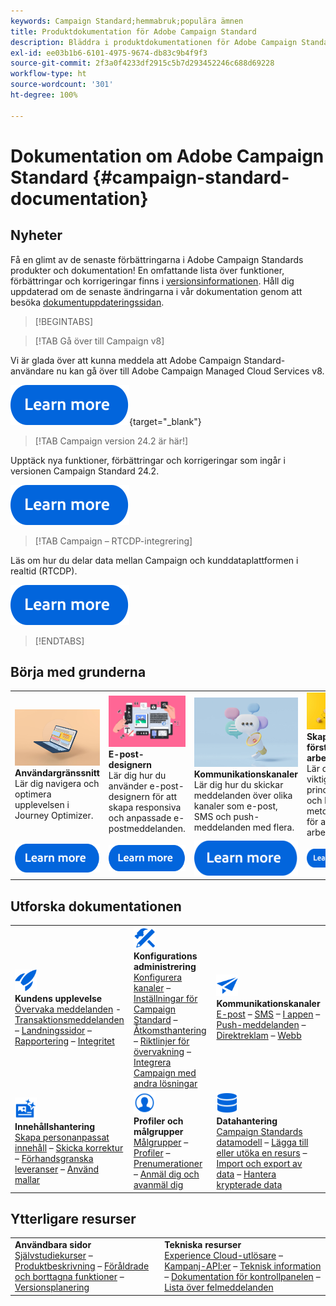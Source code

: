 ```yaml
---
keywords: Campaign Standard;hemmabruk;populära ämnen
title: Produktdokumentation för Adobe Campaign Standard
description: Bläddra i produktdokumentationen för Adobe Campaign Standard
exl-id: ee03b1b6-6101-4975-9674-db83c9b4f9f3
source-git-commit: 2f3a0f4233df2915c5b7d293452246c688d69228
workflow-type: ht
source-wordcount: '301'
ht-degree: 100%

---
```


# Dokumentation om Adobe Campaign Standard  {#campaign-standard-documentation}

## Nyheter

Få en glimt av de senaste förbättringarna i Adobe Campaign Standards produkter och dokumentation! En omfattande lista över funktioner, förbättringar och korrigeringar finns i [versionsinformationen](rn/using/release-notes.md). Håll dig uppdaterad om de senaste ändringarna i vår dokumentation genom att besöka [dokumentuppdateringssidan](rn/using/documentation-updates.md).

>[!BEGINTABS]

>[!TAB Gå över till Campaign v8]

Vi är glada över att kunna meddela att Adobe Campaign Standard-användare nu kan gå över till Adobe Campaign Managed Cloud Services v8.

[![bild](assets/do-not-localize/learn-more-button.svg)](https://experienceleague.adobe.com/sv/docs/campaign-web/acs-to-ac/home){target="_blank"}

>[!TAB Campaign version 24.2 är här!]

Upptäck nya funktioner, förbättringar och korrigeringar som ingår i versionen Campaign Standard 24.2.

[![Bild](assets/do-not-localize/learn-more-button.svg)](rn/using/release-notes.md)

>[!TAB Campaign – RTCDP-integrering]

Läs om hur du delar data mellan Campaign och kunddataplattformen i realtid (RTCDP).

[![Bild](assets/do-not-localize/learn-more-button.svg)](integrating/using/get-started-sources-destinations.md)

>[!ENDTABS]

## Börja med grunderna

<table style="table-layout:fixed">
  <tr style="border: 0;">
    <td>
    <a href="start/using/about-the-interface.md"><img src="assets/do-not-localize/start-interface.jpeg"></a>
    <div><strong>Användargränssnitt</strong><br/>Lär dig navigera och optimera upplevelsen i Journey Optimizer.</div>
    </td>
    <td>
    <a href="designing/using/designing-content-in-adobe-campaign.md"><img src="assets/do-not-localize/start-designer.png"></a>
    <div><strong>E-post-designern</strong><br/>Lär dig hur du använder e-post-designern för att skapa responsiva och anpassade e-postmeddelanden.</div>
    </td>
    <td>
    <a href="channels/using/get-started-communication-channels.md"><img src="assets/do-not-localize/start-deliveries.jpeg"></a>
    <div><strong>Kommunikationskanaler</strong><br/>Lär dig hur du skickar meddelanden över olika kanaler som e-post, SMS och push-meddelanden med flera.
    </td>
    <td>
    <a href="automating/using/building-a-workflow.md"><img src="assets/do-not-localize/start-workflows.jpeg"></a>
    <div><strong>Skapa ditt första arbetsflöde</strong><br/>Lär dig de viktigaste principerna och bästa metoderna för att skapa arbetsflöden.</div>
    </td>
  </tr>
  <tr style="border: 0;">
    <td align="center"><a href="start/using/about-the-interface.md"><img src="assets/do-not-localize/learn-more-button.svg"></a></td>
    <td align="center"><a href="designing/using/designing-content-in-adobe-campaign.md"><img src="assets/do-not-localize/learn-more-button.svg"></a></td>
    <td align="center"><a href="channels/using/get-started-communication-channels.md"><img src="assets/do-not-localize/learn-more-button.svg"></a></td>
    <td align="center"><a href="automating/using/building-a-workflow.md"><img src="assets/do-not-localize/learn-more-button.svg"></a></td>
    </tr>
</table>

## Utforska dokumentationen

<table style="table-layout:auto">
  <tr style="border: 0;">
    <td>
      <img src="assets/do-not-localize/icon-quick-start.svg" width="35px"><br/>
      <strong>Kundens upplevelse</strong><br/><a href="sending/using/track-and-monitor.md">Övervaka meddelanden</a> - <a href="channels/using/getting-started-with-transactional-msg.md">Transaktionsmeddelanden</a> – <a href="channels/using/getting-started-with-landing-pages.md">Landningssidor</a> – <a href="reporting/using/about-dynamic-reports.md">Rapportering</a> – <a href="start/using/privacy-management.md">Integritet</a>
    </td>
    <td>
      <img src="assets/do-not-localize/icon-configure.svg" width="35px"><br/>
      <strong>Konfigurations<br/>administrering</strong><br/><a href="administration/using/about-channel-configuration.md">Konfigurera kanaler</a> – <a href="administration/using/about-campaign-standard-settings.md">Inställningar för Campaign Standard</a>  – <a href="administration/using/about-access-management.md">Åtkomsthantering</a> – <a href="administration/using/monitoring-guidelines.md">Riktlinjer för övervakning</a> – <a href="integrating/using/get-started-campaign-integrations.md">Integrera Campaign med andra lösningar</a>
    </td>
    <td>
      <img src="assets/do-not-localize/icon-campaign.svg" width="35px"><br/>
      <strong>Kommunikationskanaler</strong><br/><a href="channels/using/about-emails.md">E-post</a> – <a href="channels/using/about-sms-messages.md">SMS</a> – <a href="channels/using/about-in-app-messaging.md">I appen</a> – <a href="channels/using/about-push-notifications.md">Push-meddelanden</a> – <a href="channels/using/about-direct-mail.md">Direktreklam</a> – <a href="channels/using/about-direct-mail.md">Webb</a>
    </td>
  </tr>
  <tr style="border: 0;">
    <td>
      <img src="assets/do-not-localize/icon-content.svg" width="35px"><br/>
      <strong>Innehållshantering</strong><br/><a href="sending/using/design-and-personalize.md">Skapa personanpassat innehåll</a> – <a href="sending/using/sending-proofs.md">Skicka korrektur</a> – <a href="sending/using/previewing-messages.md">Förhandsgranska leveranser</a> – <a href="sending/using/use-templates.md">Använd mallar</a>
    </td>
    <td>
      <img src="assets/do-not-localize/icon_profile-audience.svg" width="35px"><br/>
      <strong>Profiler och målgrupper</strong><br/><a href="audiences/using/about-audiences.md">Målgrupper</a> – <a href="audiences/using/about-profiles.md">Profiler</a> – <a href="audiences/using/about-subscriptions.md">Prenumerationer</a> – <a href="audiences/using/about-opt-in-and-opt-out-in-campaign.md">Anmäl dig och avanmäl dig</a>
    </td>
    <td>
      <img src="assets/do-not-localize/icon-data.svg" width="35px"><br/>
      <strong>Datahantering</strong><br/><a href="developing/using/data-model-concepts.md">Campaign Standards datamodell</a> – <a href="developing/using/key-steps-to-add-a-resource.md">Lägga till eller utöka en resurs</a> – <a href="automating/using/about-data-import-and-export.md">Import och export av data</a> – <a href="automating/using/managing-encrypted-data.md">Hantera krypterade data</a>
    </td>
  </tr>
</table>

## Ytterligare resurser

<table style="table-layout:fixed"><tr style="border: 0;">
<td><strong>Användbara sidor</strong><br/>
<a href="https://experienceleague.adobe.com/docs/campaign-standard-learn/tutorials/overview.html?lang=sv" target="_blank">Självstudiekurser</a> – <a href="https://helpx.adobe.com/se/legal/product-descriptions/campaign-standard.html" target="_blank">Produktbeskrivning</a> – <a href="rn/using/deprecated-features.md">Föråldrade och borttagna funktioner</a> – <a href="rn/using/release-planning.md">Versionsplanering</a>
</td>
<td><strong>Tekniska resurser</strong><br/>
<a href="integrating/using/about-adobe-experience-cloud-triggers.md">Experience Cloud-utlösare</a> – <a href="api/using/get-started-apis.md">Kampanj-API:er</a> – <a href="https://helpx.adobe.com/se/campaign/kb/acs-article-list.html" target="blank">Teknisk information</a> – <a href="https://experienceleague.adobe.com/docs/control-panel/using/control-panel-home.html?lang=sv" target="_blank">Dokumentation för kontrollpanelen</a> – <a href="https://experienceleague.adobe.com/developer/campaign-errors/error_codes.html?lang=sv">Lista över felmeddelanden</a>
</td>
</tr></table>